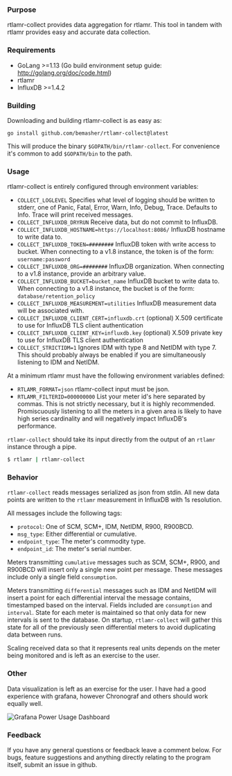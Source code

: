 ### Purpose
rtlamr-collect provides data aggregation for rtlamr. This tool in tandem with rtlamr provides easy and accurate data collection.

### Requirements
 * GoLang >=1.13 (Go build environment setup guide: http://golang.org/doc/code.html)
 * rtlamr
 * InfluxDB >=1.4.2

### Building
Downloading and building rtlamr-collect is as easy as:

	go install github.com/bemasher/rtlamr-collect@latest

This will produce the binary `$GOPATH/bin/rtlamr-collect`. For convenience it's common to add `$GOPATH/bin` to the path.

### Usage
rtlamr-collect is entirely configured through environment variables:
 * `COLLECT_LOGLEVEL` Specifies what level of logging should be written to stderr, one of Panic, Fatal, Error, Warn, Info, Debug, Trace. Defaults to Info. Trace will print received messages.
 * `COLLECT_INFLUXDB_DRYRUN` Receive data, but do not commit to InfluxDB.
 * `COLLECT_INFLUXDB_HOSTNAME=https://localhost:8086/` InfluxDB hostname to write data to.
 * `COLLECT_INFLUXDB_TOKEN=########` InfluxDB token with write access to bucket. When connecting to a v1.8 instance, the token is of the form: `username:password`
 * `COLLECT_INFLUXDB_ORG=########` InfluxDB organization. When connecting to a v1.8 instance, provide an arbitrary value.
 * `COLLECT_INFLUXDB_BUCKET=bucket_name` InfluxDB bucket to write data to. When connecting to a v1.8 instance, the bucket is of the form: `database/retention_policy`
 * `COLLECT_INFLUXDB_MEASUREMENT=utilities` InfluxDB measurement data will be associated with.
 * `COLLECT_INFLUXDB_CLIENT_CERT=influxdb.crt` (optional) X.509 certificate to use for InfluxDB TLS client authentication
 * `COLLECT_INFLUXDB_CLIENT_KEY=influxdb.key` (optional) X.509 private key to use for InfluxDB TLS client authentication
 * `COLLECT_STRICTIDM=1` Ignores IDM with type 8 and NetIDM with type 7. This should probably always be enabled if you are simultaneously listening to IDM and NetIDM.

At a minimum rtlamr must have the following environment variables defined:
 * `RTLAMR_FORMAT=json` rtlamr-collect input must be json.
 * `RTLAMR_FILTERID=000000000` List your meter id's here separated by commas. This is not strictly necessary, but it is highly recommended. Promiscuously listening to all the meters in a given area is likely to have high series cardinality and will negatively impact InfluxDB's performance.

`rtlamr-collect` should take its input directly from the output of an `rtlamr` instance through a pipe.

```bash
$ rtlamr | rtlamr-collect
```

### Behavior
`rtlamr-collect` reads messages serialized as json from stdin. All new data points are written to the `rtlamr` measurement in InfluxDB with 1s resolution.

All messages include the following tags:
 * `protocol`: One of SCM, SCM+, IDM, NetIDM, R900, R900BCD.
 * `msg_type`: Either differential or cumulative.
 * `endpoint_type`: The meter's commodity type.
 * `endpoint_id`: The meter's serial number.

Meters transmitting `cumulative` messages such as SCM, SCM+, R900, and R900BCD will insert only a single new point per message. These messages include only a single field `consumption`.

Meters transmitting `differential` messages such as IDM and NetIDM will insert a point for each differential interval the message contains, timestamped based on the interval. Fields included are `consumption` and `interval`. State for each meter is maintained so that only data for new intervals is sent to the database. On startup, `rtlamr-collect` will gather this state for all of the previously seen differential meters to avoid duplicating data between runs.

Scaling received data so that it represents real units depends on the meter being monitored and is left as an exercise to the user.

### Other
Data visualization is left as an exercise for the user. I have had a good experience with grafana, however Chronograf and others should work equally well.

![Grafana Power Usage Dashboard](capture.png "Grafana Power Usage Dashboard")

### Feedback
If you have any general questions or feedback leave a comment below. For bugs, feature suggestions and anything directly relating to the program itself, submit an issue in github.
